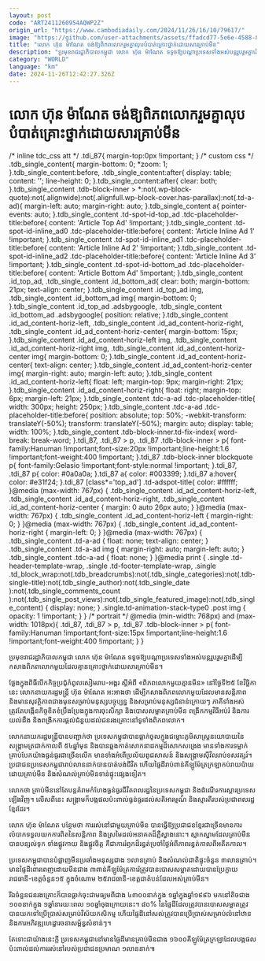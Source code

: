 ```yaml
---
layout: post
code: "ART2411260954AQWP2Z"
origin_url: "https://www.cambodiadaily.com/2024/11/26/16/10/79617/"
image: "https://github.com/user-attachments/assets/ffadcd77-5e6e-4588-8c1e-d22156cf866b"
title: "លោក ហ៊ុន ម៉ាណែត ចង់​ឱ្យ​ពិភពលោក​រួម​គ្នា​លុប​បំបាត់​គ្រោះថ្នាក់​ដោយសារ​គ្រាប់មីន"
description: "ប្រមុខ​រាជរដ្ឋាភិបាល​កម្ពុជា លោក ហ៊ុន ម៉ាណែត ទទូច​ឱ្យ​បណ្តា​ប្រទេស​ទាំងអស់​បន្ត​រួបរួម​គ្នា​ដើម្បី​កសាង​ពិភពលោក​មួយ​ដែល​គ្មាន​គ្រោះថ្នាក់​ដោយសារ​គ្រាប់មីន។"
category: "WORLD"
language: "km"
date: 2024-11-26T12:42:27.326Z
---
```


# លោក ហ៊ុន ម៉ាណែត ចង់​ឱ្យ​ពិភពលោក​រួម​គ្នា​លុប​បំបាត់​គ្រោះថ្នាក់​ដោយសារ​គ្រាប់មីន

/\* inline tdc\_css att \*/ .tdi\_87{ margin-top:0px !important; } /\* custom css \*/ .tdb\_single\_content{ margin-bottom: 0; \*zoom: 1; }.tdb\_single\_content:before, .tdb\_single\_content:after{ display: table; content: ''; line-height: 0; }.tdb\_single\_content:after{ clear: both; }.tdb\_single\_content .tdb-block-inner > \*:not(.wp-block-quote):not(.alignwide):not(.alignfull.wp-block-cover.has-parallax):not(.td-a-ad){ margin-left: auto; margin-right: auto; }.tdb\_single\_content a{ pointer-events: auto; }.tdb\_single\_content .td-spot-id-top\_ad .tdc-placeholder-title:before{ content: 'Article Top Ad' !important; }.tdb\_single\_content .td-spot-id-inline\_ad0 .tdc-placeholder-title:before{ content: 'Article Inline Ad 1' !important; }.tdb\_single\_content .td-spot-id-inline\_ad1 .tdc-placeholder-title:before{ content: 'Article Inline Ad 2' !important; }.tdb\_single\_content .td-spot-id-inline\_ad2 .tdc-placeholder-title:before{ content: 'Article Inline Ad 3' !important; }.tdb\_single\_content .td-spot-id-bottom\_ad .tdc-placeholder-title:before{ content: 'Article Bottom Ad' !important; }.tdb\_single\_content .id\_top\_ad, .tdb\_single\_content .id\_bottom\_ad{ clear: both; margin-bottom: 21px; text-align: center; }.tdb\_single\_content .id\_top\_ad img, .tdb\_single\_content .id\_bottom\_ad img{ margin-bottom: 0; }.tdb\_single\_content .id\_top\_ad .adsbygoogle, .tdb\_single\_content .id\_bottom\_ad .adsbygoogle{ position: relative; }.tdb\_single\_content .id\_ad\_content-horiz-left, .tdb\_single\_content .id\_ad\_content-horiz-right, .tdb\_single\_content .id\_ad\_content-horiz-center{ margin-bottom: 15px; }.tdb\_single\_content .id\_ad\_content-horiz-left img, .tdb\_single\_content .id\_ad\_content-horiz-right img, .tdb\_single\_content .id\_ad\_content-horiz-center img{ margin-bottom: 0; }.tdb\_single\_content .id\_ad\_content-horiz-center{ text-align: center; }.tdb\_single\_content .id\_ad\_content-horiz-center img{ margin-right: auto; margin-left: auto; }.tdb\_single\_content .id\_ad\_content-horiz-left{ float: left; margin-top: 9px; margin-right: 21px; }.tdb\_single\_content .id\_ad\_content-horiz-right{ float: right; margin-top: 6px; margin-left: 21px; }.tdb\_single\_content .tdc-a-ad .tdc-placeholder-title{ width: 300px; height: 250px; }.tdb\_single\_content .tdc-a-ad .tdc-placeholder-title:before{ position: absolute; top: 50%; -webkit-transform: translateY(-50%); transform: translateY(-50%); margin: auto; display: table; width: 100%; }.tdb\_single\_content .tdb-block-inner.td-fix-index{ word-break: break-word; }.tdi\_87, .tdi\_87 > p, .tdi\_87 .tdb-block-inner > p{ font-family:Hanuman !important;font-size:20px !important;line-height:1.6 !important;font-weight:400 !important; }.tdi\_87 .tdb-block-inner blockquote p{ font-family:Gelasio !important;font-style:normal !important; }.tdi\_87, .tdi\_87 p{ color: #0a0a0a; }.tdi\_87 a{ color: #003399; }.tdi\_87 a:hover{ color: #e31f24; }.tdi\_87 \[class\*='top\_ad'\] .td-adspot-title{ color: #ffffff; }@media (max-width: 767px) { .tdb\_single\_content .id\_ad\_content-horiz-left, .tdb\_single\_content .id\_ad\_content-horiz-right, .tdb\_single\_content .id\_ad\_content-horiz-center { margin: 0 auto 26px auto; } }@media (max-width: 767px) { .tdb\_single\_content .id\_ad\_content-horiz-left { margin-right: 0; } }@media (max-width: 767px) { .tdb\_single\_content .id\_ad\_content-horiz-right { margin-left: 0; } }@media (max-width: 767px) { .tdb\_single\_content .td-a-ad { float: none; text-align: center; } .tdb\_single\_content .td-a-ad img { margin-right: auto; margin-left: auto; } .tdb\_single\_content .tdc-a-ad { float: none; } }@media print { .single .td-header-template-wrap, .single .td-footer-template-wrap, .single .td\_block\_wrap:not(.tdb\_breadcrumbs):not(.tdb\_single\_categories):not(.tdb-single-title):not(.tdb\_single\_author):not(.tdb\_single\_date ):not(.tdb\_single\_comments\_count ):not(.tdb\_single\_post\_views):not(.tdb\_single\_featured\_image):not(.tdb\_single\_content) { display: none; } .single.td-animation-stack-type0 .post img { opacity: 1 !important; } } /\* portrait \*/ @media (min-width: 768px) and (max-width: 1018px){ .tdi\_87, .tdi\_87 > p, .tdi\_87 .tdb-block-inner > p{ font-family:Hanuman !important;font-size:15px !important;line-height:1.6 !important;font-weight:400 !important; } }

ប្រមុខ​រាជរដ្ឋាភិបាល​កម្ពុជា លោក ហ៊ុន ម៉ាណែត ទទូច​ឱ្យ​បណ្តា​ប្រទេស​ទាំងអស់​បន្ត​រួបរួម​គ្នា​ដើម្បី​កសាង​ពិភពលោក​មួយ​ដែល​គ្មាន​គ្រោះថ្នាក់​ដោយសារ​គ្រាប់មីន។

ថ្លែង​ក្នុង​ពិធី​បើក​កិច្ចប្រជុំ​កំពូល​សៀមរាប-អង្គរ ស្តីអំពី «ពិភពលោក​មួយ​គ្មាន​មីន» នៅ​ថ្ងៃទី​២៥ ខែ​វិច្ឆិកា នេះ លោក​នាយករដ្ឋមន្ត្រី ហ៊ុន ម៉ាណែត អះអាង​ថា ដើម្បី​កសាង​ពិភពលោក​មួយ​ដែល​មាន​សន្តិភាព និង​មាន​សុវត្ថិភាព​ជាង​មុន​សម្រាប់​មនុស្ស​បច្ចុប្បន្ន និង​សម្រាប់​មនុស្ស​ជំនាន់​ក្រោយៗ ភាគី​ទាំងអស់​ត្រូវតែ​បង្កើន​កិច្ចខិតខំ​ប្រឹងប្រែង​ក្នុង​ការ​ចុះ​សិក្សា និង​បោស​សម្អាត​គ្រាប់មីន ពង្រីក​កម្មវិធី​អប់រំ និង​ការ​យល់ដឹង និង​ពង្រីក​ការ​ផ្តល់​ជំនួយ​ដល់​ជនរងគ្រោះ​នៅ​ទូទាំង​ពិភពលោក។

លោក​នាយករដ្ឋមន្ត្រី​បាន​បញ្ជាក់​ថា ប្រទេស​កម្ពុជា​បាន​ធ្លាក់​ចូល​ក្នុង​ជម្លោះ​ភូមិសាស្ត្រ​នយោបាយ​នៃ​សង្គ្រាម​ត្រជាក់​កាលពី ៥៤​ឆ្នាំ​មុន និង​បាន​ឆ្លងកាត់​សោកនាដកម្ម​ដ៏​សោកសង្រេង មាន​ទាំង​ការ​ទម្លាក់​គ្រាប់បែក​យ៉ាង​ធ្ងន់ធ្ងរ​ជាច្រើន​លើក មាន​ទាំង​អំពើ​ប្រល័យ​ពូជសាសន៍ និង​សង្គ្រាម​ស៊ីវិល​រាប់​ទសវត្សរ៍។ ប្រជាជន​ប្រទេស​កម្ពុជា​រាប់​លាន​នាក់​បាន​បាត់បង់​ជីវិត ហើយ​ផ្ទៃដី​រាប់​ពាន់​គីឡូម៉ែត្រ​ក្រឡា​កប់​រាយប៉ាយ​ដោយ​គ្រាប់មីន និង​សំណល់​គ្រាប់​មិន​ទាន់​ផ្ទុះ​ផ្សេង​ទៀត។

លោក​ថា គ្រាប់មីន​នៅតែ​បន្ត​គំរាមកំហែង​ធ្ងន់ធ្ងរ​ជីវិត​ពលរដ្ឋ​នៃ​ប្រទេស​កម្ពុជា និង​ដំណើរការ​ស្ដារ​ប្រទេស​ឡើងវិញ។ លើស​ពី​នេះ សង្គ្រាម​ក៏​បង្ក​ផល​ប៉ះពាល់​ធ្ងន់ធ្ងរ​ដល់​សតិអារម្មណ៍ និង​ស្មារតី​របស់​ប្រជាពលរដ្ឋ​ខ្មែរ​ដែរ។

លោក ហ៊ុន ម៉ាណែត បន្ថែម​ថា ការ​រស់នៅ​ជាមួយ​គ្រាប់មីន បាន​ធ្វើ​ឱ្យ​ប្រជាជន​ខ្មែរ​ជាច្រើន​មាន​ការ​លំបាក​ទទួលយក​ការពិត​នៃ​សន្តិភាព និង​ស្រមៃ​ដល់​អនាគត​ដ៏​ភ្លឺស្វាង​នោះ។ ស្លាកស្នាម​ដែល​គ្រាប់មីន​បាន​បន្សល់​ទុក ទាំង​ផ្លូវកាយ និង​ផ្លូវចិត្ត គឺជា​ការ​រំឭក​ដ៏​រន្ធត់​ប្រចាំ​ថ្ងៃ​អំពី​ភាព​រន្ធត់​កាលពី​អតីតកាល។

ប្រទេស​កម្ពុជា​បាន​បំផ្លាញ​មីន​ប្រឆាំង​មនុស្ស​ជាង ១​លាន​គ្រាប់ និង​សំណល់​ជាតិ​ផ្ទុះ​ចំនួន ៣​លាន​គ្រាប់។ មាន​ផ្ទៃដី​ពោរពេញ​ដោយ​មីន​ជាង ៣​ពាន់​គីឡូម៉ែត្រ​ការ៉េ​ត្រូវ​បាន​បោស​សម្អាត​ដោយ​បាន​ប្រែ​ក្លាយ​រាជធានី-ខេត្ត​ចំនួន​១៥ ក្នុង​ចំណោម ២៥​រាជធានី-ខេត្ត​ជា​តំបន់​ដែល​អស់​គ្រាប់មីន។

រីឯ​ចំនួន​ជនរងគ្រោះ​ក៏​បាន​ធ្លាក់​ចុះ​ជា​មធ្យម​ពី​ជាង ៤៣០០​នាក់​ក្នុង ១​ឆ្នាំ​ក្នុង​ឆ្នាំ​១៩៩៦ មក​នៅ​តិច​ជាង ១០០​នាក់​ក្នុង ១​ឆ្នាំ​នា​រយៈពេល ១០​ឆ្នាំ​ចុងក្រោយ​នេះ។ ៨០% នៃ​ផ្ទៃដី​ដែល​ត្រូវ​បាន​បោស​សម្អាត​ត្រូវ​បាន​យក​ទៅ​ប្រើប្រាស់​សម្រាប់​វិស័យ​កសិកម្ម ហើយ​ផ្ទៃដី​នៅ​សល់​ត្រូវ​បាន​ប្រើប្រាស់​សម្រាប់​លំនៅឋាន និង​ការ​អភិវឌ្ឍ​ហេដ្ឋារចនាសម្ព័ន្ធ​សំខាន់ៗ។

តែ​ទោះជា​យ៉ាងនេះ​ក្តី ប្រទេស​កម្ពុជា​នៅ​មាន​ផ្ទៃដី​មាន​គ្រាប់មីន​ជាង ១៦០០​គីឡូម៉ែត្រ​ក្រឡា​ដែល​បង្ក​ផល​ប៉ះពាល់​ដល់​ការ​រស់នៅ​របស់​ប្រជាជន​ប្រមាណ ១​លាន​នាក់៕